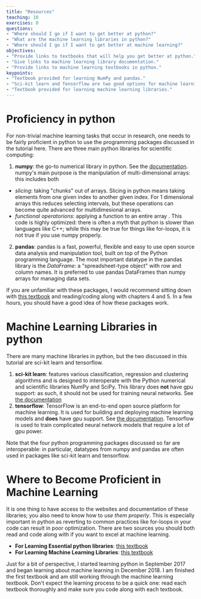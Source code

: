 ```yaml
---
title: "Resources"
teaching: 10
exercises: 0
questions:
- "Where should I go if I want to get better at python?"
- "What are the machine learning libraries in python?"
- "Where should I go if I want to get better at machine learning?"
objectives:
- "Provide links to textbooks that will help you get better at python."
- "Give links to machine learning library documentation."
- "Provide links to machine learning textbooks in python."
keypoints:
- "Textbook provided for learning NumPy and pandas."
- "Sci-kit learn and Tensorflow are two good options for machine learning in python."
- "Textbook provided for learning machine learning libraries."
---
```


# Proficiency in python

For non-trivial machine learning tasks that occur in research, one needs to be fairly proficient in python to use the programming packages discussed in the tutorial here. There are three main python libraries for scientific computing:

1. **numpy**: the go-to numerical library in python. See the [documentation](https://numpy.org/). numpy's main purpose is the manipulation of multi-dimensional arrays: this includes both

* *slicing*: taking "chunks" out of arrays. Slicing in python means taking elements from one given index to another given index. For 1 dimensional arrays this reduces selecting intervals, but these operations can become quite advanced for multidimesional arrays.
* *functional operatorions*: applying a function to an entire array . This code is highly optimized: there is often a myth that python is slower than languages like C++; while this may be true for things like for-loops, it is not true if you use numpy properly.

2. **pandas**: pandas is a fast, powerful, flexible and easy to use open source data analysis and manipulation tool, built on top of the Python programming language. The most important datatype in the pandas library is the *DataFrame*: a "spreadsheet-type object" with row and column names. It is preferred to use pandas DataFrames than numpy arrays for managing data sets.

If you are unfamiliar with these packages, I would recommend sitting down with [this textbook](https://www.amazon.ca/Python-Data-Analysis-Wrangling-IPython-ebook/dp/B075X4LT6K/ref=sr_1_1?crid=WLIHOCVH891S&dchild=1&keywords=python+for+data+analysis%2C+2nd+edition&qid=1593460237&sprefix=python+for+data+%2Caps%2C196&sr=8-1) and reading/coding along with chapters 4 and 5. In a few hours, you should have a good idea of how these packages work.

# Machine Learning Libraries in python

There are many machine libraries in python, but the two discussed in this tutorial are sci-kit learn and tensorflow.

1. **sci-kit learn**: features various classification, regression and clustering algorithms and is designed to interoperate with the Python numerical and scientific libraries NumPy and SciPy. This library does **not** have gpu support: as such, it should not be used for training neural networks. See [the documentation](https://scikit-learn.org/stable/)
2. **tensorflow**: TensorFlow is an end-to-end open source platform for machine learning. It is used for building and deploying machine learning models and **does** have gpu support. See [the documentation](https://www.tensorflow.org/). Tensorflow is used to train complicated neural network models that require a lot of gpu power.

Note that the four python programming packages discussed so far are interoperable: in particular, datatypes from numpy and pandas are often used in packages like sci-kit learn and tensorflow.

# Where to Become Proficient in Machine Learning

It is one thing to have access to the websites and documentation of these libraries; you also need to know how to *use them properly*. This is especially important in python as reverting to common practices like for-loops in your code can result in poor optimization. There are two sources you should both read and code along with if you want to excel at machine learning.

* **For Learning Essential python libraries**: [this textbook](https://www.amazon.ca/Python-Data-Analysis-Wrangling-IPython-ebook/dp/B075X4LT6K/ref=sr_1_1?crid=WLIHOCVH891S&dchild=1&keywords=python+for+data+analysis%2C+2nd+edition&qid=1593460237&sprefix=python+for+data+%2Caps%2C196&sr=8-1)
* **For Learning Machine Learning Libraries**: [this textbook](https://www.oreilly.com/library/view/hands-on-machine-learning/9781492032632/)

Just for a bit of perspective, I started learning python in September 2017 and began learning about machine learning in December 2018. I am finished the first textbook and am still working through the machine learning textbook. Don't expect the learning process to be a quick one: read each textbook thoroughly and make sure you code along with each textbook.




